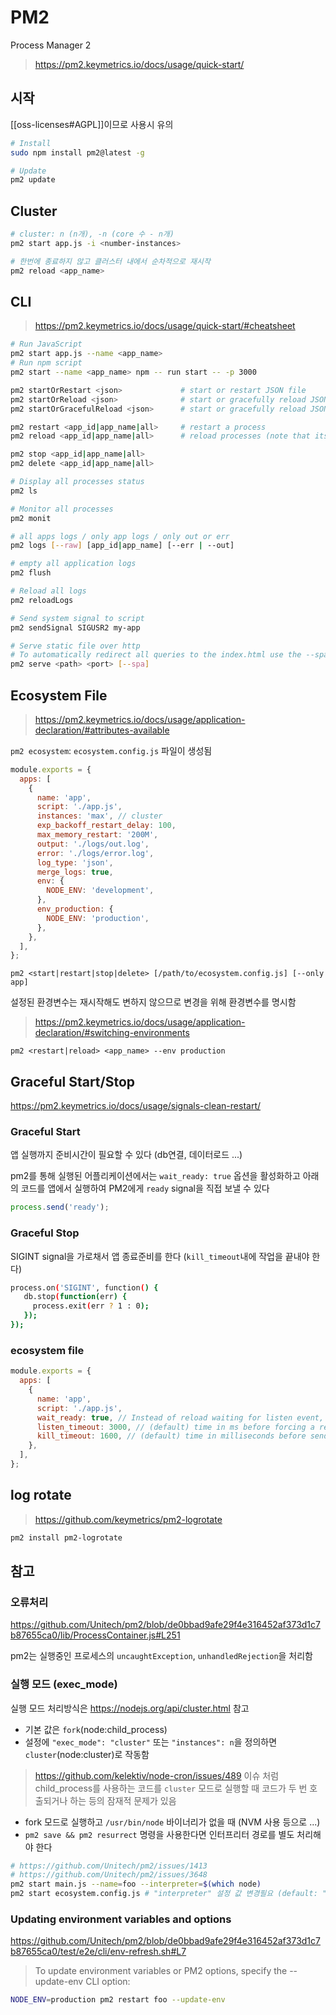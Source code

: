 # PM2

Process Manager 2

> <https://pm2.keymetrics.io/docs/usage/quick-start/>

## 시작

[[oss-licenses#AGPL]]이므로 사용시 유의

```sh
# Install
sudo npm install pm2@latest -g

# Update
pm2 update
```

## Cluster

```sh
# cluster: n (n개), -n (core 수 - n개)
pm2 start app.js -i <number-instances>

# 한번에 종료하지 않고 클러스터 내에서 순차적으로 재시작
pm2 reload <app_name>
```

## CLI

> <https://pm2.keymetrics.io/docs/usage/quick-start/#cheatsheet>

```sh
# Run JavaScript
pm2 start app.js --name <app_name>
# Run npm script
pm2 start --name <app_name> npm -- run start -- -p 3000

pm2 startOrRestart <json>             # start or restart JSON file
pm2 startOrReload <json>              # start or gracefully reload JSON file
pm2 startOrGracefulReload <json>      # start or gracefully reload JSON file

pm2 restart <app_id|app_name|all>     # restart a process
pm2 reload <app_id|app_name|all>      # reload processes (note that its for app using HTTP/HTTPS)

pm2 stop <app_id|app_name|all>
pm2 delete <app_id|app_name|all>

# Display all processes status
pm2 ls

# Monitor all processes
pm2 monit

# all apps logs / only app logs / only out or err
pm2 logs [--raw] [app_id|app_name] [--err | --out]

# empty all application logs
pm2 flush

# Reload all logs
pm2 reloadLogs

# Send system signal to script
pm2 sendSignal SIGUSR2 my-app

# Serve static file over http
# To automatically redirect all queries to the index.html use the --spa option
pm2 serve <path> <port> [--spa]
```

## Ecosystem File

> <https://pm2.keymetrics.io/docs/usage/application-declaration/#attributes-available>

`pm2 ecosystem`: `ecosystem.config.js` 파일이 생성됨

```js
module.exports = {
  apps: [
    {
      name: 'app',
      script: './app.js',
      instances: 'max', // cluster
      exp_backoff_restart_delay: 100,
      max_memory_restart: '200M',
      output: './logs/out.log',
      error: './logs/error.log',
      log_type: 'json',
      merge_logs: true,
      env: {
        NODE_ENV: 'development',
      },
      env_production: {
        NODE_ENV: 'production',
      },
    },
  ],
};
```

`pm2 <start|restart|stop|delete> [/path/to/ecosystem.config.js] [--only app]`

설정된 환경변수는 재시작해도 변하지 않으므로 변경을 위해 환경변수를 명시함

> <https://pm2.keymetrics.io/docs/usage/application-declaration/#switching-environments>

`pm2 <restart|reload> <app_name> --env production`

## Graceful Start/Stop

<https://pm2.keymetrics.io/docs/usage/signals-clean-restart/>

### Graceful Start

앱 실행까지 준비시간이 필요할 수 있다 (db연결, 데이터로드 ...)

pm2를 통해 실행된 어플리케이션에서는 `wait_ready: true` 옵션을 활성화하고
아래의 코드를 앱에서 실행하여 PM2에게 `ready` signal을 직접 보낼 수 있다

```js
process.send('ready');
```

### Graceful Stop

SIGINT signal을 가로채서 앱 종료준비를 한다 (`kill_timeout`내에 작업을 끝내야 한다)

```sh
process.on('SIGINT', function() {
   db.stop(function(err) {
     process.exit(err ? 1 : 0);
   });
});
```

### ecosystem file

```js
module.exports = {
  apps: [
    {
      name: 'app',
      script: './app.js',
      wait_ready: true, // Instead of reload waiting for listen event, wait for process.send(‘ready’)
      listen_timeout: 3000, // (default) time in ms before forcing a reload if app not listening
      kill_timeout: 1600, // (default) time in milliseconds before sending a final SIGKILL
    },
  ],
};
```

## log rotate

> <https://github.com/keymetrics/pm2-logrotate>

```sh
pm2 install pm2-logrotate
```

## 참고

### 오류처리

<https://github.com/Unitech/pm2/blob/de0bbad9afe29f4e316452af373d1c7b87655ca0/lib/ProcessContainer.js#L251>

pm2는 실행중인 프로세스의 `uncaughtException`, `unhandledRejection`을 처리함

### 실행 모드 (exec_mode)

실행 모드 처리방식은 <https://nodejs.org/api/cluster.html> 참고

- 기본 값은 `fork`(node:child_process)
- 설정에 `"exec_mode": "cluster"` 또는 `"instances": n`을 정의하면 `cluster`(node:cluster)로 작동함

> <https://github.com/kelektiv/node-cron/issues/489> 이슈 처럼
> child_process를 사용하는 코드를 `cluster` 모드로 실행할 때 코드가 두 번 호출되거나 하는 등의 잠재적 문제가 있음

- fork 모드로 실행하고 `/usr/bin/node` 바이너리가 없을 때 (NVM 사용 등으로 ...)
- `pm2 save && pm2 resurrect` 명령을 사용한다면 인터프리터 경로를 별도 처리해야 한다

```sh
# https://github.com/Unitech/pm2/issues/1413
# https://github.com/Unitech/pm2/issues/3648
pm2 start main.js --name=foo --interpreter=$(which node)
pm2 start ecosystem.config.js # "interpreter" 설정 값 변경필요 (default: "node")
```

### Updating environment variables and options

<https://github.com/Unitech/pm2/blob/de0bbad9afe29f4e316452af373d1c7b87655ca0/test/e2e/cli/env-refresh.sh#L7>

> To update environment variables or PM2 options, specify the --update-env CLI option:

```bash
NODE_ENV=production pm2 restart foo --update-env
```
